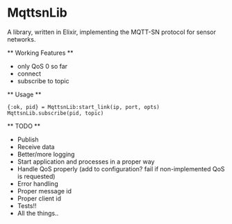 MqttsnLib
=========

A library, written in Elixir,  implementing the MQTT-SN protocol for
sensor networks.

** Working Features **

- only QoS 0 so far
- connect
- subscribe to topic

** Usage **

```
{:ok, pid} = MqttsnLib:start_link(ip, port, opts)
MqttsnLib.subscribe(pid, topic)
```

** TODO **

- Publish
- Receive data
- Better/more logging
- Start application and processes in a proper way
- Handle QoS properly (add to configuration? fail if non-implemented QoS is
    requested)
- Error handling
- Proper message id
- Proper client id
- Tests!!
- All the things..

